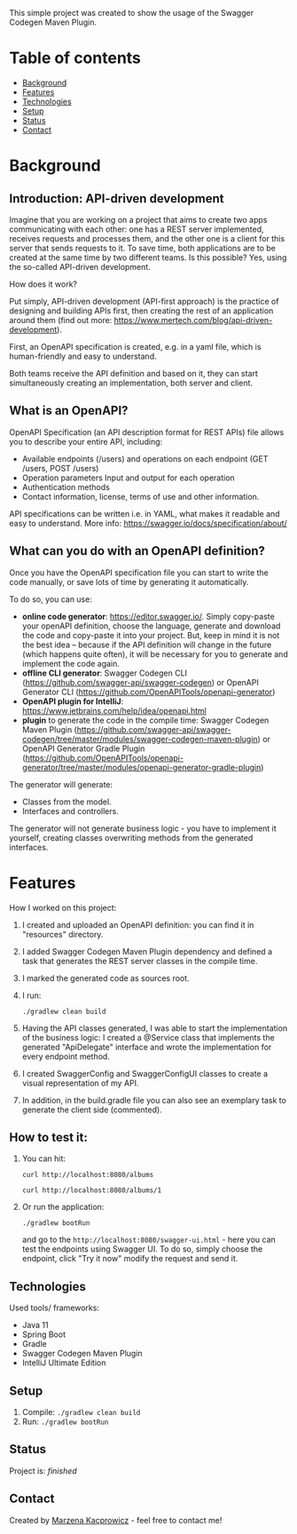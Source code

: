 This simple project was created to show the usage of the Swagger Codegen Maven Plugin.

# Table of contents
* [Background](#background)
* [Features](#features)
* [Technologies](#technologies)
* [Setup](#setup)
* [Status](#status)
* [Contact](#contact)

# Background
## Introduction: API-driven development
Imagine that you are working on a project that aims to create two apps communicating with each other: one has a REST server implemented, receives requests and processes them, and the other one is a client for this server that sends requests to it. 
To save time, both applications are to be created at the same time by two different teams. Is this possible? Yes, using the so-called API-driven development. 

How does it work? 

Put simply, API-driven development (API-first approach) is the practice of designing and building APIs first, then creating the rest of an application around them (find out more: https://www.mertech.com/blog/api-driven-development).

First, an OpenAPI specification is created, e.g. in a yaml file, which is human-friendly and easy to understand.

Both teams receive the API definition and based on it, they can start simultaneously creating an implementation, both server and client.

## What is an OpenAPI?
OpenAPI Specification (an API description format for REST APIs) file allows you to describe your entire API, including:

   * Available endpoints (/users) and operations on each endpoint (GET /users, POST /users)
   * Operation parameters Input and output for each operation
   * Authentication methods
   * Contact information, license, terms of use and other information.

API specifications can be written i.e. in YAML, what makes it readable and easy to understand. 
More info: https://swagger.io/docs/specification/about/

## What can you do with an OpenAPI definition?
Once you have the OpenAPI specification file you can start to write the code manually, or save lots of time by generating it automatically. 

To do so, you can use:
* __online code generator__: https://editor.swagger.io/. Simply copy-paste your openAPI definition, choose the language, generate and download the code and copy-paste it into your project. But, keep in mind it is not the best idea – because if the API definition will change in the future (which happens quite often), it will be necessary for you to generate and implement the code again. 
* __offline CLI generator__:  Swagger Codegen CLI (https://github.com/swagger-api/swagger-codegen) or OpenAPI Generator CLI (https://github.com/OpenAPITools/openapi-generator)
* __OpenAPI plugin for IntelliJ__: https://www.jetbrains.com/help/idea/openapi.html
* __plugin__ to generate the code in the compile time: Swagger Codegen Maven Plugin (https://github.com/swagger-api/swagger-codegen/tree/master/modules/swagger-codegen-maven-plugin) or OpenAPI Generator Gradle Plugin (https://github.com/OpenAPITools/openapi-generator/tree/master/modules/openapi-generator-gradle-plugin)

The generator will generate:
- Classes from the model.
- Interfaces and controllers.

The generator will not generate business logic - you have to implement it yourself, creating classes overwriting methods from the generated interfaces.

# Features
How I worked on this project:
1. I created and uploaded an OpenAPI definition: you can find it in "resources" directory.
2. I added Swagger Codegen Maven Plugin dependency and defined a task that generates the REST server classes in the compile time. 
3. I marked the generated code as sources root.
4. I run:

    `./gradlew clean build`

5. Having the API classes generated, I was able to start the implementation of the business logic:
I created a @Service class that implements the generated "ApiDelegate" interface and wrote the implementation for every endpoint method.
6. I created SwaggerConfig and SwaggerConfigUI classes to create a visual representation of my API. 
7. In addition, in the build.gradle file you can also see an exemplary task to generate the client side (commented).

## How to test it:
1. You can hit:

   `curl http://localhost:8080/albums`
   
   `curl http://localhost:8080/albums/1`
   
2. Or run the application:

    `./gradlew bootRun`
    
    and go to the `http://localhost:8080/swagger-ui.html` - here you can test the endpoints using Swagger UI. To do so, simply choose the endpoint, click "Try it now" modify the request and send it.

## Technologies
Used tools/ frameworks:

- Java 11
- Spring Boot
- Gradle
- Swagger Codegen Maven Plugin
- IntelliJ Ultimate Edition

## Setup
1. Compile: `./gradlew clean build`
2. Run: `./gradlew bootRun`

## Status
Project is: _finished_ 

## Contact
Created by [Marzena Kacprowicz](http://zrobtowinternecie.pl/) - feel free to contact me!

